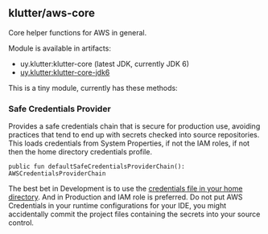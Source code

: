 ## klutter/aws-core

Core helper functions for AWS in general.  

Module is available in artifacts:

* uy.klutter:klutter-core (latest JDK, currently JDK 6)
* [uy.klutter:klutter-core-jdk6](../aws-core-jdk6)

This is a tiny module, currently has these methods:

### Safe Credentials Provider

Provides a safe credentials chain that is secure for production use, avoiding practices that tend to end up with secrets checked into source
repositories.  This loads credentials from System Properties, if not the IAM roles, if not then the home directory credentials profile.

```
public fun defaultSafeCredentialsProviderChain(): AWSCredentialsProviderChain
```

The best bet in Development is to use the [credentials file in your home directory](http://docs.aws.amazon.com/AWSSdkDocsJava/latest/DeveloperGuide/credentials.html).  And
in Production and IAM role is preferred.  Do not put AWS Credentials in your runtime configurations for your IDE, you might accidentally commit the project files containing 
the secrets into your source control.
